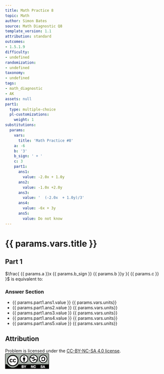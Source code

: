 ```yaml
---
title: Math Practice 8
topic: Math
author: Simon Bates
source: Math Diagnostic Q8
template_version: 1.1
attribution: standard
outcomes:
- 1.5.1.9
difficulty:
- undefined
randomization:
- undefined
taxonomy:
- undefined
tags:
- math_diagnostic
- AK
assets: null
part1:
  type: multiple-choice
  pl-customizations:
    weight: 1
substitutions:
  params:
    vars:
      title: 'Math Practice #8'
    a: -6
    b: '3'
    b_sign: ' + '
    c: 3
    part1:
      ans1:
        value: -2.0x + 1.0y
      ans2:
        value: -1.0x +2.0y
      ans3:
        value: '  (-2.0x  + 1.0y)/3'
      ans4:
        value: -6x + 3y
      ans5:
        value: Do not know
---
```

# {{ params.vars.title }}

## Part 1

$\frac{ {{ params.a }}x {{ params.b_sign }} {{ params.b }}y }{ {{ params.c }} }$ is equivalent to:

### Answer Section

- {{ params.part1.ans1.value }} {{ params.vars.units}}
- {{ params.part1.ans2.value }} {{ params.vars.units}}
- {{ params.part1.ans3.value }} {{ params.vars.units}}
- {{ params.part1.ans4.value }} {{ params.vars.units}}
- {{ params.part1.ans5.value }} {{ params.vars.units}}

## Attribution

Problem is licensed under the [CC-BY-NC-SA 4.0 license](https://creativecommons.org/licenses/by-nc-sa/4.0/).<br> ![The Creative Commons 4.0 license requiring attribution-BY, non-commercial-NC, and share-alike-SA license.](https://raw.githubusercontent.com/firasm/bits/master/by-nc-sa.png)